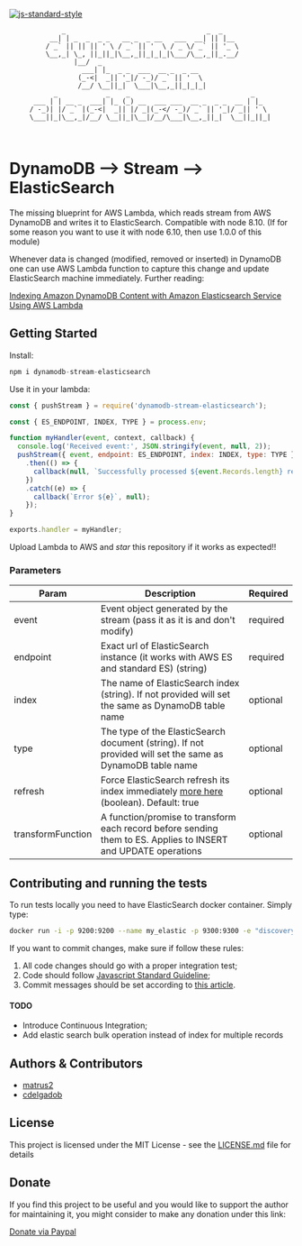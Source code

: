 [![js-standard-style](https://img.shields.io/badge/code%20style-standard-brightgreen.svg)](http://standardjs.com)

```
             _                                   _  _     
          __| | _  _  _ _   __ _  _ __   ___  __| || |__  
         / _` || || || ' \ / _` || '  \ / _ \/ _` || '_ \
         \__,_| \_, ||_||_|\__,_||_|_|_|\___/\__,_||_.__/
                |__/  _                                                     
                  ___| |_  _ _  ___  __ _  _ __  
                 (_-<|  _|| '_|/ -_)/ _` || '  \ 
                 /__/ \__||_|  \___|\__,_||_|_|_|
           _            _    _                              _    
      ___ | | __ _  ___| |_ (_) __  ___ ___  __ _  _ _  __ | |_  
     / -_)| |/ _` |(_-<|  _|| |/ _|(_-</ -_)/ _` || '_|/ _|| ' \ 
     \___||_|\__,_|/__/ \__||_|\__|/__/\___|\__,_||_|  \__||_||_|
                                                             
                                                                            
```
# DynamoDB --> Stream --> ElasticSearch

The missing blueprint for AWS Lambda, which reads stream from AWS DynamoDB and writes it to ElasticSearch.
Compatible with node 8.10. (If for some reason you want to use it with node 6.10, then use 1.0.0 of this module)

Whenever data is changed (modified, removed or inserted) in DynamoDB one can use AWS Lambda function to capture this change and update ElasticSearch machine immediately. Further reading:

[Indexing Amazon DynamoDB Content with Amazon Elasticsearch Service Using AWS Lambda](https://aws.amazon.com/blogs/compute/indexing-amazon-dynamodb-content-with-amazon-elasticsearch-service-using-aws-lambda/) 
## Getting Started

Install:
```javascript
npm i dynamodb-stream-elasticsearch 
```
Use it in your lambda:
```javascript
const { pushStream } = require('dynamodb-stream-elasticsearch');

const { ES_ENDPOINT, INDEX, TYPE } = process.env;

function myHandler(event, context, callback) {
  console.log('Received event:', JSON.stringify(event, null, 2));
  pushStream({ event, endpoint: ES_ENDPOINT, index: INDEX, type: TYPE })
    .then(() => {
      callback(null, `Successfully processed ${event.Records.length} records.`);
    })
    .catch((e) => {
      callback(`Error ${e}`, null);
    });
}

exports.handler = myHandler;
```
Upload Lambda to AWS and _star_ this repository if it works as expected!!

### Parameters

| Param  | Description | Required
| ------------- | ------------- | ------------- |
| event | Event object generated by the stream (pass it as it is and don't modify)  | required 
| endpoint  | Exact url of ElasticSearch instance (it works with AWS ES and standard ES) (string) | required
| index  | The name of ElasticSearch index (string). If not provided will set the same as DynamoDB table name | optional
| type  | The type of the ElasticSearch document (string). If not provided will set the same as DynamoDB table name | optional
| refresh  | Force ElasticSearch refresh its index immediately [more here](https://www.elastic.co/guide/en/elasticsearch/reference/current/docs-refresh.html) (boolean). Default: true | optional
| transformFunction  | A function/promise to transform each record before sending them to ES. Applies to INSERT and UPDATE operations | optional


## Contributing and running the tests

To run tests locally you need to have ElasticSearch docker container. Simply type:

```bash
docker run -i -p 9200:9200 --name my_elastic -p 9300:9300 -e "discovery.type=single-node" elasticsearch
```
If you want to commit changes, make sure if follow these rules:
1. All code changes should go with a proper integration test;
2. Code should follow [Javascript Standard Guideline](https://standardjs.com/);
3. Commit messages should be set according to [this article](https://chris.beams.io/posts/git-commit/).

#### TODO
- Introduce Continuous Integration;
- Add elastic search bulk operation instead of index for multiple records

## Authors & Contributors

* [matrus2](https://github.com/matrus2)
* [cdelgadob](https://github.com/cdelgadob)

## License

This project is licensed under the MIT License - see the [LICENSE.md](LICENSE.md) file for details

## Donate

If you find this project to be useful and you would like to support the author for maintaining it, you might consider to make any donation under this link:

[Donate via Paypal](https://www.paypal.com/cgi-bin/webscr?cmd=_s-xclick&hosted_button_id=8DRSB8GWY24R8&source=url)

